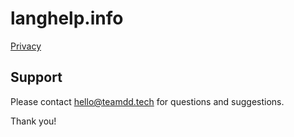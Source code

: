 # langhelp.info

[Privacy](privacy.md)  

## Support

Please contact hello@teamdd.tech for questions and suggestions.

Thank you!